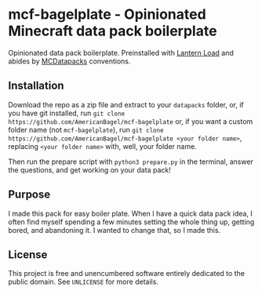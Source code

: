 # mcf-bagelplate - Opinionated Minecraft data pack boilerplate
Opinionated data pack boilerplate. Preinstalled with [Lantern Load](https://github.com/LanternMC/load) and abides by [MCDatapacks](https://mc-datapacks.github.io/en/conventions/datapack_advancement.html) conventions.


## Installation
Download the repo as a zip file and extract to your `datapacks` folder, or, if you have git installed, run `git clone https://github.com/AmericanBagel/mcf-bagelplate` or, if you want a custom folder name (not `mcf-bagelplate`), run `git clone https://github.com/AmericanBagel/mcf-bagelplate <your folder name>`, replacing `<your folder name>` with, well, your folder name.

Then run the prepare script with `python3 prepare.py` in the terminal, answer the questions, and get working on your data pack!

## Purpose
I made this pack for easy boiler plate. When I have a quick data pack idea, I often find myself spending a few minutes setting the whole thing up, getting bored, and abandoning it. I wanted to change that, so I made this.

## License
This project is free and unencumbered software entirely dedicated to the public domain. See `UNLICENSE` for more details.
